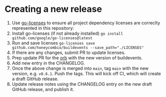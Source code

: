 # Creating a new release

1. Use [go-licenses](https://github.com/google/go-licenses) to ensure all project dependency licenses are correclty represented in this repository:
  1. Install go-licenses (if not already installed) `go install github.com/google/go-licenses@latest`
  2. Run and save licenses `go-licenses save github.com/honeycombio/buildevents --save_path="./LICENSES"`
  3. If there are any changes, submit PR to update licenses.
2. Prep update PR for the [orb](https://github.com/honeycombio/buildevents-orb) with the new version of buildevents.
3. Add new entry in the CHANGELOG.
4. Once the above change is merged into `main`, tag `main` with the new version, e.g. `v0.6.1`. Push the tags. This will kick off CI, which will create a draft GitHub release.
5. Update release notes using the CHANGELOG entry on the new draft GitHub release, and publish it.
